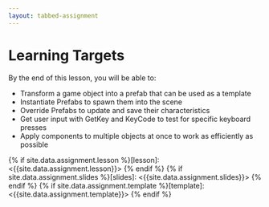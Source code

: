 ```yaml
---
layout: tabbed-assignment
---
```


# Learning Targets

By the end of this lesson, you will be able to:

* Transform a game object into a prefab that can be used as a template
* Instantiate Prefabs to spawn them into the scene
* Override Prefabs to update and save their characteristics
* Get user input with GetKey and KeyCode to test for specific keyboard presses
* Apply components to multiple objects at once to work as efficiently as possible

<!-- Don't edit links here, change them in _data/assignment.yml instead, -->

{% if site.data.assignment.lesson   %}[lesson]: <{{site.data.assignment.lesson}}>     {% endif %}
{% if site.data.assignment.slides   %}[slides]:   <{{site.data.assignment.slides}}>   {% endif %}
{% if site.data.assignment.template %}[template]: <{{site.data.assignment.template}}> {% endif %}
